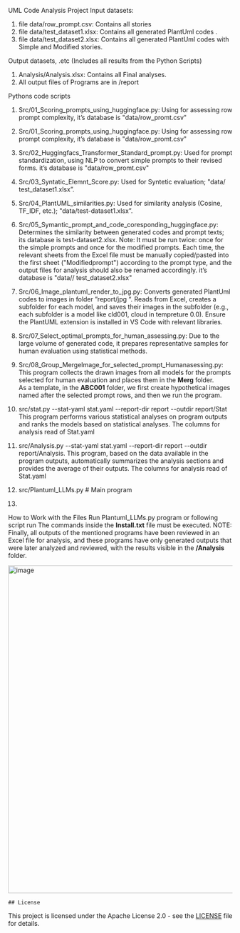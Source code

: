 UML Code Analysis Project
Input datasets:
1. file data/row_prompt.csv:    Contains all stories
2. file data/test_dataset1.xlsx:     Contains all generated PlantUml codes .
3. file data/test_dataset2.xlsx:    Contains all generated PlantUml codes with Simple and Modified stories.

Output datasets, .etc (Includes all results from the Python Scripts) 
1. Analysis/Analysis.xlsx: Contains all Final analyses.
2. All output files of Programs are in /report

Pythons code scripts
1.	Src/01_Scoring_prompts_using_huggingface.py: 
Using for assessing row prompt complexity, it’s database is "data/row_promt.csv"

2.	Src/01_Scoring_prompts_using_huggingface.py: 
Using for assessing row prompt complexity, it’s database is "data/row_promt.csv"
3. Src/02_Huggingfacs_Transformer_Standard_prompt.py: 
Used for prompt standardization, using NLP to convert simple prompts to their revised forms. it’s database is "data/row_promt.csv"
4. Src/03_Syntatic_Elemnt_Score.py: 
Used for Syntetic evaluation; "data/ test_dataset1.xlsx”.
5. Src/04_PlantUML_similarities.py: Used for similarity analysis (Cosine, TF_IDF, etc.); "data/test-dataset1.xlsx”.
6. Src/05_Symantic_prompt_and_code_coresponding_huggingface.py: 
Determines the similarity between generated codes and prompt texts; its database is test-dataset2.xlsx. Note: It must be run twice: once for the simple prompts and once for the modified prompts. Each time, the relevant sheets from the Excel file must be manually copied/pasted into the first sheet ("Modifiedprompt") according to the prompt type, and the output files for analysis should also be renamed accordingly. it’s database is "data// test_dataset2.xlsx"
7. Src/06_Image_plantuml_render_to_jpg.py:
Converts generated PlantUml codes to images in folder ”report/jpg “. Reads from Excel, creates a subfolder for each model, and saves their images in the subfolder (e.g., each subfolder is a model like cld001, cloud in tempreture 0.0). Ensure the PlantUML extension is installed in VS Code with relevant libraries.
8. Src/07_Select_optimal_prompts_for_human_assessing.py:
Due to the large volume of generated code, it prepares representative samples for human evaluation using statistical methods.
9. Src/08_Group_MergeImage_for_selected_prompt_Humanasessing.py: 
This program collects the drawn images from all models for the prompts selected for human evaluation and places them in the **Merg** folder.  
As a template, in the **ABC001** folder, we first create hypothetical images named after the selected prompt rows, and then we run the program.
10. src/stat.py --stat-yaml stat.yaml --report-dir report --outdir report/Stat
This program performs various statistical analyses on program outputs and ranks the models based on statistical analyses. The columns for analysis read of Stat.yaml
10. src/Analysis.py --stat-yaml stat.yaml --report-dir report --outdir report/Analysis.
This program, based on the data available in the program outputs, automatically summarizes the analysis sections and provides the average of their outputs. The columns for analysis read of Stat.yaml
11. src/Plantuml_LLMs.py # Main program
12. 
How to Work with the Files
Run Plantuml_LLMs.py program or following script run
The commands inside the **Install.txt** file must be executed.
NOTE: Finally, all outputs of the mentioned programs have been reviewed in an Excel file for analysis, and these programs have only generated outputs that were later analyzed and reviewed, with the results visible in the **/Analysis** folder.
 
   <img width="893" height="734" alt="image" src="https://github.com/user-attachments/assets/42064040-d9da-44c2-8fb3-37ba250d3017" />


    ## License
This project is licensed under the Apache License 2.0 - see the [LICENSE](LICENSE) file for details.
